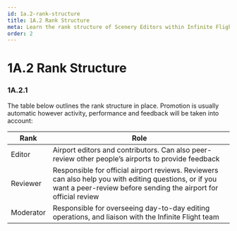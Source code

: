 ```yaml
---
id: 1a.2-rank-structure
title: 1A.2 Rank Structure
meta: Learn the rank structure of Scenery Editors within Infinite Flight.
order: 2
---
```




# 1A.2 Rank Structure

 

### 1A.2.1

The table below outlines the rank structure in place. Promotion is usually automatic however activity, performance and feedback will be taken into account:

| Rank      | Role                                                         |
| --------- | ------------------------------------------------------------ |
| Editor    | Airport editors and contributors. Can also peer-review other people’s airports to provide feedback |
| Reviewer  | Responsible for official airport reviews. Reviewers can also help you with editing questions, or if you want a peer-review before sending the airport for official review |
| Moderator | Responsible for overseeing day-to-day editing operations, and liaison with the Infinite Flight team |




